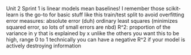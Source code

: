 Unit 2 Sprint 1 is linear models
mean baselines! I remember those
scikit-learn is the go-to for basic stuff like this
train/test split to avoid overfitting
error measures: absolute error (duh)
ordinary least squares (minimizes squared error, so lots of small errors are nbd)
R^2: proportion of the variance in y that is explained by x
unlike the others you want this to be high, range 0 to 1
technically you can have a negative R^2 if your model is actively destroying information

